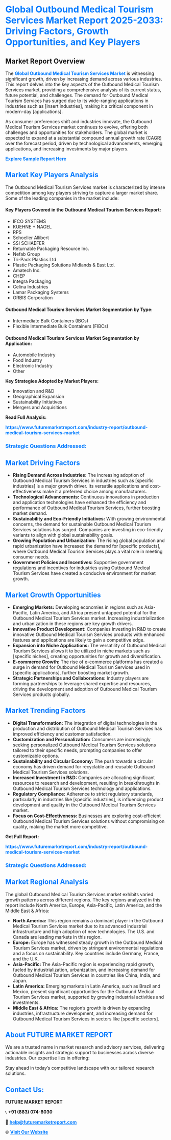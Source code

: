 <h1 style="color: #007BFF;">Global Outbound Medical Tourism Services Market Report 2025-2033: Driving Factors, Growth Opportunities, and Key Players</h1>

<section id="overview">
<h2>Market Report Overview</h2>
<p>The <a href="https://www.futuremarketreport.com/industry-report/outbound-medical-tourism-services-market" style="color: #007BFF; text-decoration: none;"><strong>Global Outbound Medical Tourism Services Market</strong></a> is witnessing significant growth, driven by increasing demand across various industries. This report delves into the key aspects of the Outbound Medical Tourism Services market, providing a comprehensive analysis of its current status, future potential, and challenges. The demand for Outbound Medical Tourism Services has surged due to its wide-ranging applications in industries such as [insert industries], making it a critical component in modern-day [applications].</p>
<p>As consumer preferences shift and industries innovate, the Outbound Medical Tourism Services market continues to evolve, offering both challenges and opportunities for stakeholders. The global market is expected to expand at a substantial compound annual growth rate (CAGR) over the forecast period, driven by technological advancements, emerging applications, and increasing investments by major players.</p>
</section>

<section id="overview">
<p><a href="https://www.futuremarketreport.com/request-sample/reportId=35294" style="color: #007BFF; text-decoration: none;"><strong>Explore Sample Report Here</strong></a></p>
</section>

<section id="key-players">
<h2 style="color: #007BFF;">Market Key Players Analysis</h2>
<p>The Outbound Medical Tourism Services market is characterized by intense competition among key players striving to capture a larger market share. Some of the leading companies in the market include:</p>
<h4>Key Players Covered in the Outbound Medical Tourism Services Report:</h4>
<ul><li>IFCO SYSTEMS</li><li>KUEHNE + NAGEL</li><li>RPS</li><li>Schoeller Allibert</li><li>SSI SCHAEFER</li><li>Returnable Packaging Resource Inc.</li><li>Nefab Group</li><li>Tri-Pack Plastics Ltd</li><li>Plastic Packaging Solutions Midlands &amp; East Ltd.</li><li>Amatech Inc.</li><li>CHEP</li><li>Integra Packaging</li><li>Celina Industries</li><li>Lamar Packaging Systems</li><li>ORBIS Corporation</li></ul>
<h4>Outbound Medical Tourism Services Market Segmentation by Type:</h4>
<ul><li>Intermediate Bulk Containers (IBCs)</li><li>Flexible Intermediate Bulk Containers (FIBCs)</li></ul>

<h4>Outbound Medical Tourism Services Market Segmentation by Application:</h4>
<ul><li>Automobile Industry</li><li>Food Industry</li><li>Electronic Industry</li><li>Other</li></ul>
<p><strong>Key Strategies Adopted by Market Players:</strong></p>
<ul>
<li>Innovation and R&D</li>
<li>Geographical Expansion</li>
<li>Sustainability Initiatives</li>
<li>Mergers and Acquisitions</li>
</ul>
</section>

<section>
<p><strong>Read Full Analysis: </strong></p><a href="https://www.futuremarketreport.com/industry-report/outbound-medical-tourism-services-market" style="color: #007BFF; text-decoration: none;"><strong>https://www.futuremarketreport.com/industry-report/outbound-medical-tourism-services-market</strong></a>
<h3 style="color: #007BFF;">Strategic Questions Addressed:</h3>
</section>

<section id="driving-factors">
<h2 style="color: #007BFF;">Market Driving Factors</h2>
<ul>
<li><strong>Rising Demand Across Industries:</strong> The increasing adoption of Outbound Medical Tourism Services in industries such as [specific industries] is a major growth driver. Its versatile applications and cost-effectiveness make it a preferred choice among manufacturers.</li>
<li><strong>Technological Advancements:</strong> Continuous innovations in production and application technologies have enhanced the efficiency and performance of Outbound Medical Tourism Services, further boosting market demand.</li>
<li><strong>Sustainability and Eco-Friendly Initiatives:</strong> With growing environmental concerns, the demand for sustainable Outbound Medical Tourism Services solutions has surged. Companies are investing in eco-friendly variants to align with global sustainability goals.</li>
<li><strong>Growing Population and Urbanization:</strong> The rising global population and rapid urbanization have increased the demand for [specific products], where Outbound Medical Tourism Services plays a vital role in meeting consumer needs.</li>
<li><strong>Government Policies and Incentives:</strong> Supportive government regulations and incentives for industries using Outbound Medical Tourism Services have created a conducive environment for market growth.</li>
</ul>
</section>

<section id="growth-opportunities">
<h2 style="color: #007BFF;">Market Growth Opportunities</h2>
<ul>
<li><strong>Emerging Markets:</strong> Developing economies in regions such as Asia-Pacific, Latin America, and Africa present untapped potential for the Outbound Medical Tourism Services market. Increasing industrialization and urbanization in these regions are key growth drivers.</li>
<li><strong>Innovative Product Development:</strong> Companies investing in R&D to create innovative Outbound Medical Tourism Services products with enhanced features and applications are likely to gain a competitive edge.</li>
<li><strong>Expansion into Niche Applications:</strong> The versatility of Outbound Medical Tourism Services allows it to be utilized in niche markets such as [specific niches], creating opportunities for growth and diversification.</li>
<li><strong>E-commerce Growth:</strong> The rise of e-commerce platforms has created a surge in demand for Outbound Medical Tourism Services used in [specific applications], further boosting market growth.</li>
<li><strong>Strategic Partnerships and Collaborations:</strong> Industry players are forming partnerships to leverage shared expertise and resources, driving the development and adoption of Outbound Medical Tourism Services products globally.</li>
</ul>
</section>

<section id="trending-factors">
<h2 style="color: #007BFF;">Market Trending Factors</h2>
<ul>
<li><strong>Digital Transformation:</strong> The integration of digital technologies in the production and distribution of Outbound Medical Tourism Services has improved efficiency and customer satisfaction.</li>
<li><strong>Customization and Personalization:</strong> Consumers are increasingly seeking personalized Outbound Medical Tourism Services solutions tailored to their specific needs, prompting companies to offer customizable options.</li>
<li><strong>Sustainability and Circular Economy:</strong> The push towards a circular economy has driven demand for recyclable and reusable Outbound Medical Tourism Services solutions.</li>
<li><strong>Increased Investment in R&D:</strong> Companies are allocating significant resources to research and development, resulting in breakthroughs in Outbound Medical Tourism Services technology and applications.</li>
<li><strong>Regulatory Compliance:</strong> Adherence to strict regulatory standards, particularly in industries like [specific industries], is influencing product development and quality in the Outbound Medical Tourism Services market.</li>
<li><strong>Focus on Cost-Effectiveness:</strong> Businesses are exploring cost-efficient Outbound Medical Tourism Services solutions without compromising on quality, making the market more competitive.</li>
</ul>
</section>

<section>
<p><strong>Get Full Report: </strong></p><a href="https://www.futuremarketreport.com/industry-report/outbound-medical-tourism-services-market" style="color: #007BFF; text-decoration: none;"><strong>https://www.futuremarketreport.com/industry-report/outbound-medical-tourism-services-market</strong></a>
<h3 style="color: #007BFF;">Strategic Questions Addressed:</h3>
</section>


<section id="regional-analysis">
<h2 style="color: #007BFF;">Market Regional Analysis</h2>
<p>The global Outbound Medical Tourism Services market exhibits varied growth patterns across different regions. The key regions analyzed in this report include North America, Europe, Asia-Pacific, Latin America, and the Middle East & Africa:</p>
<ul>
<li><strong>North America:</strong> This region remains a dominant player in the Outbound Medical Tourism Services market due to its advanced industrial infrastructure and high adoption of new technologies. The U.S. and Canada are leading markets in this region.</li>
<li><strong>Europe:</strong> Europe has witnessed steady growth in the Outbound Medical Tourism Services market, driven by stringent environmental regulations and a focus on sustainability. Key countries include Germany, France, and the U.K.</li>
<li><strong>Asia-Pacific:</strong> The Asia-Pacific region is experiencing rapid growth, fueled by industrialization, urbanization, and increasing demand for Outbound Medical Tourism Services in countries like China, India, and Japan.</li>
<li><strong>Latin America:</strong> Emerging markets in Latin America, such as Brazil and Mexico, present significant opportunities for the Outbound Medical Tourism Services market, supported by growing industrial activities and investments.</li>
<li><strong>Middle East & Africa:</strong> The region’s growth is driven by expanding industries, infrastructure development, and increasing demand for Outbound Medical Tourism Services in sectors like [specific sectors].</li>
</ul>
</section>

<footer>
<h2 style="color: #007BFF;">About FUTURE MARKET REPORT</h2>
<p>We are a trusted name in market research and advisory services, delivering actionable insights and strategic support to businesses across diverse industries. Our expertise lies in offering:</p>

<p>Stay ahead in today’s competitive landscape with our tailored research solutions.</p>

<h2 style="color: #007BFF;">Contact Us:</h2>
<p><strong>FUTURE MARKET REPORT</strong></p>
<p>📞 <strong>+91 (883) 074-8030</strong></p>
<p>📧 <strong><a href="mailto:help@futuremarketreport.com" style="color: #007BFF;">help@futuremarketreport.com</a></strong></p>
<p>🌐 <strong><a href="https://www.futuremarketreport.com/" style="color: #007BFF;">Visit Our Website</a></strong></p>
</footer>